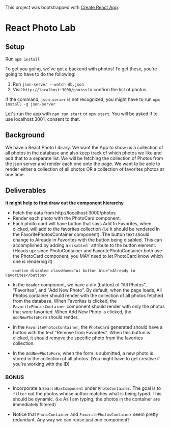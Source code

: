 This project was bootstrapped with [Create React App](https://github.com/facebook/create-react-app).

# React Photo Lab

## Setup

Run `npm install`

To get you going, we've got a backend with photos! To get these, you're going to have to do the following:

1. Run `json-server --watch db.json`
2. Visit `http://localhost:3000/photos` to confirm the list of photos.

If the command, `json-server` is not recognized, you might have to run `npm install -g json-server`

Let's run the app with `npm run start` or `npm start`. You will be asked if to use localhost:3001, consent to that.

## Background

We have a React Photo Library. We want the App to show us a collection of all photos in the database and also keep track of which photos we like and add that to a separate list. We will be fetching the collection of Photos from the json server and render each one onto the page. We want to be able to render either a collection of all photos OR a collection of favorites photos at one time.

## Deliverables

**It might help to first draw out the component hierarchy**

* Fetch the data from http://localhost:3000/photos
* Render each photo with the PhotoCard component.
* Each photo card will have button that says Add to Favorites, when clicked, will add to the favorites collection (i.e it should be rendered in the FavoritePhotosContainer component). The button text should change to Already in Favorites with the button being disabled. This can accomplished by adding a `disabled ` attribute to the button element. (Heads up: since PhotoContainer and FavoritePhotoContainer both use the PhotoCard component, you MAY need to let PhotoCard know which one is rendering it)
```
   <button disabled className="ui button blue">Already in Favorites</button>
```
* In the `Header` component, we have a div (button) of "All Photos", "Favorites", and "Add New Photo". By default, when the page loads, All Photos container should render with the collection of all photos fetched from the database. When Favorites is clicked, the `FavoritePhotosContainer` component should render with only the photos that were favorited. When Add New Photo is clicked, the `AddNewPhotoForm` should render.

* In the `FavoritePhotosContainer`, the `PhotoCard` generated should have a button with the text "Remove from Favorites". When this button is clicked, it should remove the specific photo from the favorites collection.

* In the `AddNewPhotoForm`, when the form is submitted, a new photo is stored in the collection of all photos. (You might have to get creative if you're working with the ID)

### BONUS 

* Incorporate a `SearchBarComponent` under `PhotoContainer`. The goal is to `filter` out the photos whose author matches what is being typed. This should be dynamic. (i.e As I am typing, the photos in the container are immediately filtered)

* Notice that `PhotoContainer` and `FavoritePhotosContainer` seem pretty redundant. Any way we can reuse just one component?

